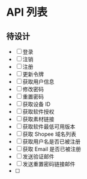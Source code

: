 # API 列表

## 待设计

- [ ] 登录
- [ ] 注销
- [ ] 注册
- [ ] 更新令牌
- [ ] 获取用户信息
- [ ] 修改密码
- [ ] 重置密码
- [ ] 获取设备 ID
- [ ] 获取软件授权
- [ ] 获取素材链接
- [ ] 获取软件最低可用版本
- [ ] 获取 Shopee 域名列表
- [ ] 获取用户名是否已被注册
- [ ] 获取 Email 是否已被注册
- [ ] 发送验证邮件
- [ ] 发送重置密码链接邮件
- [ ] 


